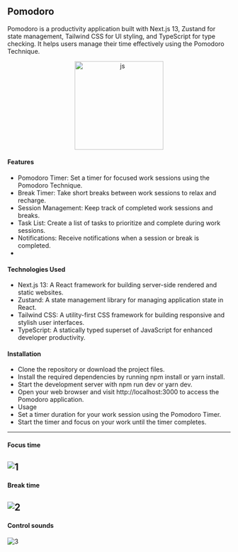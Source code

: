 ## Pomodoro

Pomodoro is a productivity application built with Next.js 13, Zustand for state management, Tailwind CSS for UI styling, and TypeScript for type checking. It helps users manage their time effectively using the Pomodoro Technique.

<p align="center">
  <img width="200px" hight="200px" src="https://github.com/mamad-1999/Pomodoro/assets/91375726/1b05537a-e480-4c8d-8cee-3b01d00db310" alt="js" />
</p>

#### Features

- Pomodoro Timer: Set a timer for focused work sessions using the Pomodoro Technique.
- Break Timer: Take short breaks between work sessions to relax and recharge.
- Session Management: Keep track of completed work sessions and breaks.
- Task List: Create a list of tasks to prioritize and complete during work sessions.
- Notifications: Receive notifications when a session or break is completed.
-

#### Technologies Used

- Next.js 13: A React framework for building server-side rendered and static websites.
- Zustand: A state management library for managing application state in React.
- Tailwind CSS: A utility-first CSS framework for building responsive and stylish user interfaces.
- TypeScript: A statically typed superset of JavaScript for enhanced developer productivity.

#### Installation

- Clone the repository or download the project files.
- Install the required dependencies by running npm install or yarn install.
- Start the development server with npm run dev or yarn dev.
- Open your web browser and visit http://localhost:3000 to access the Pomodoro application.
- Usage
- Set a timer duration for your work session using the Pomodoro Timer.
- Start the timer and focus on your work until the timer completes.

-----
#### Focus time
![1](https://github.com/mamad-1999/Pomodoro/assets/91375726/c1589571-62a0-4196-87ce-c045445ec911)
-----
#### Break time
![2](https://github.com/mamad-1999/Pomodoro/assets/91375726/5624b005-ce22-4cb0-9f41-8c172d278645)
-----
#### Control sounds
![3](https://github.com/mamad-1999/Pomodoro/assets/91375726/e3d458a7-d3f2-4143-9fcc-23d8c96b352b)
